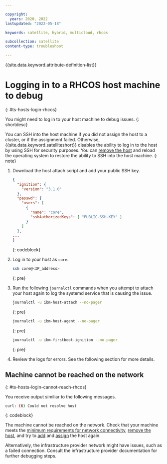 ```yaml
---

copyright:
  years: 2020, 2022
lastupdated: "2022-05-18"

keywords: satellite, hybrid, multicloud, rhcos

subcollection: satellite
content-type: troubleshoot

---
```


{{site.data.keyword.attribute-definition-list}}

# Logging in to a RHCOS host machine to debug
{: #ts-hosts-login-rhcos}

You might need to log in to your host machine to debug issues.
{: shortdesc}

You can SSH into the host machine if you did not assign the host to a cluster, or if the assignment failed. Otherwise, {{site.data.keyword.satelliteshort}} disables the ability to log in to the host by using SSH for security purposes. You can [remove the host](/docs/satellite?topic=satellite-host-remove) and reload the operating system to restore the ability to SSH into the host machine.
{: note}

1. Download the host attach script and add your public SSH key.

    ```json
    {
      "ignition": {
        "version": "3.1.0"
      },
      "passwd": {
        "users": [
          {
            "name": "core",
            "sshAuthorizedKeys": [ "PUBLIC-SSH-KEY" ]
          }
        ]
      },
    ...
    }
    ```
    {: codeblock}

1. Log in to your host as `core`.
    ```sh
    ssh core@<IP_address>
    ```
    {: pre}

1. Run the following `journalctl` commands when you attempt to attach your host again to log the systemd service that is causing the issue.

    ```sh
    journalctl -u ibm-host-attach --no-pager
    ```
    {: pre}

    ```sh
    journalctl -u ibm-host-agent --no-pager
    ```
    {: pre}
    
    ```sh
    journalctl -u ibm-firstboot-ignition --no-pager
    ```
    {: pre}
    

    
1. Review the logs for errors. See the following section for more details.

## Machine cannot be reached on the network
{: #ts-hosts-login-cannot-reach-rhcos}

You receive output similiar to the following messages.

```sh
curl: (6) Could not resolve host
```
{: codeblock}

The machine cannot be reached on the network. Check that your machine meets the [minimum requirements for network connectivity](/docs/satellite?topic=satellite-host-reqs), [remove the host](/docs/satellite?topic=satellite-host-remove), and try to [add](/docs/satellite?topic=satellite-attach-hosts) and [assign](/docs/satellite?topic=satellite-assigning-hosts#host-assign-manual) the host again. 

Alternatively, the infrastructure provider network might have issues, such as a failed connection. Consult the infrastructure provider documentation for further debugging steps.




